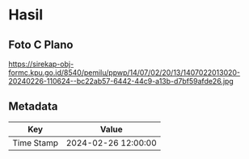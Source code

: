 # Hasil

## Foto C Plano

https://sirekap-obj-formc.kpu.go.id/8540/pemilu/ppwp/14/07/02/20/13/1407022013020-20240226-110624--bc22ab57-6442-44c9-a13b-d7bf59afde26.jpg


## Metadata

| Key        | Value               |
| ---------- | ------------------- |
| Time Stamp | 2024-02-26 12:00:00 |



